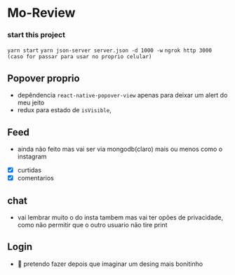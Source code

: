 # Mo-Review

### start this project

`yarn start`
`yarn json-server server.json -d 1000 -w`
`ngrok http 3000 (caso for passar para usar no proprio celular)`

## Popover proprio

- depêndencia `react-native-popover-view` apenas para deixar um alert do meu jeito
- redux para estado de `isVisible`,

## Feed

- ainda não feito mas vai ser via mongodb(claro) mais ou menos como o instagram
- [x] curtidas
- [x] comentarios

## chat

- vai lembrar muito o do insta tambem mas vai ter opões de privacidade,<br/> como não permitir que o outro usuario não tire print

## Login

- :shit: pretendo fazer depois que imaginar um desing mais bonitinho
